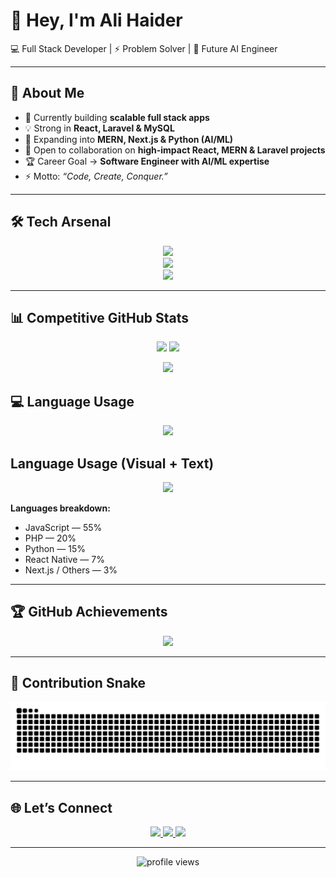 <!-- Banner -->

# 👋 Hey, I'm **Ali Haider**  
💻 Full Stack Developer | ⚡ Problem Solver | 🚀 Future AI Engineer  

---

## 🚀 About Me
- 🔭 Currently building **scalable full stack apps**
- 💡 Strong in **React, Laravel & MySQL**
- 🌱 Expanding into **MERN, Next.js & Python (AI/ML)**
- 👯 Open to collaboration on **high-impact React, MERN & Laravel projects**
- 🏆 Career Goal → **Software Engineer with AI/ML expertise**
- ⚡ Motto: *“Code, Create, Conquer.”*

---

## 🛠️ Tech Arsenal
<p align="center">
  
  <!-- Core -->
  <img src="https://skillicons.dev/icons?i=js,ts,php,python,mysql,postgressql,html,css" />
  <br>
  
  <!-- Frameworks & Stacks -->
  <img src="https://skillicons.dev/icons?i=react,laravel,nextjs,nodejs,express,mongodb" />
  <br>
  
  <!-- Tools -->
  <img src="https://skillicons.dev/icons?i=git,github,vscode,figma,postman,docker,aws" />
</p>

---

## 📊 Competitive GitHub Stats
<p align="center">
  <img src="https://github-readme-stats.vercel.app/api?username=its-gizmo47&show_icons=true&theme=radical&hide_border=true" height="180"/>
  <img src="https://github-readme-streak-stats.herokuapp.com/?user=its-gizmo47&theme=radical&hide_border=true" height="180"/>
</p>

<p align="center">
  <img src="https://github-readme-stats.vercel.app/api/top-langs/?username=its-gizmo47&layout=compact&theme=radical&hide_border=true" height="180"/>
</p>

## 💻 Language Usage
<p align="center">
  <img src="https://github-readme-stats.vercel.app/api/top-langs/?username=its-gizmo47&langs_count=10&layout=donut-vertical&theme=radical&hide_border=true" height="350"/>
</p>

##  Language Usage (Visual + Text)

<p align="center">
  <img src="https://github-readme-stats.vercel.app/api/top-langs/?username=its-gizmo47&layout=donut-vertical&theme=radical&hide_border=true" height="300"/>
</p>

**Languages breakdown:**
- JavaScript — 55%
- PHP — 20%
- Python — 15%
- React Native — 7%
- Next.js / Others — 3%




---

## 🏆 GitHub Achievements
<p align="center">
  <img src="https://github-profile-trophy.vercel.app/?username=its-gizmo47&theme=dracula&margin-w=8&margin-h=8&row=1&column=6"/>
</p>

---

## 🐍 Contribution Snake
![Snake animation](https://github.com/its-gizmo47/its-gizmo47/blob/output/github-contribution-grid-snake.svg)

---

## 🌐 Let’s Connect
<p align="center">
  <a href="your-linkedin-url">
    <img src="https://img.shields.io/badge/LinkedIn-0A66C2?style=for-the-badge&logo=linkedin&logoColor=white"/>
  </a>
  <a href="your-portfolio-url">
    <img src="https://img.shields.io/badge/Portfolio-000000?style=for-the-badge&logo=firefox&logoColor=white"/>
  </a>
  <a href="your-twitter-url">
    <img src="https://img.shields.io/badge/Twitter-1DA1F2?style=for-the-badge&logo=twitter&logoColor=white"/>
  </a>
</p>

---

<p align="center">
  <img src="https://komarev.com/ghpvc/?username=its-gizmo47&color=blueviolet&style=for-the-badge" alt="profile views"/>
</p>
